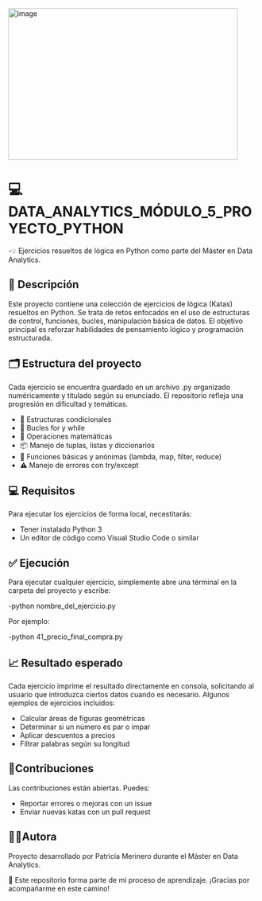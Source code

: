 <img width="462" height="305" alt="image" src="https://github.com/user-attachments/assets/6f2f0d6b-5f98-44a9-8555-fcd69d9f1fbe" />


# 💻 DATA_ANALYTICS_MÓDULO_5_PROYECTO_PYTHON  

-💡 Ejercicios resueltos de lógica en Python como parte del Máster en Data Analytics.


## 🧠 Descripción

Este proyecto contiene una colección de ejercicios de lógica (Katas) resueltos en Python. Se trata de retos enfocados en el uso de estructuras de control, funciones, bucles, manipulación básica de datos. El objetivo principal es reforzar habilidades de pensamiento lógico y programación estructurada.


## 🗂️ Estructura del proyecto

Cada ejercicio se encuentra guardado en un archivo .py organizado numéricamente y titulado según su enunciado. El repositorio refleja una progresión en dificultad y temáticas.

  -	🔢 Estructuras condicionales
  -	🔁 Bucles for y while
  -	🧮 Operaciones matemáticas
  -	📦 Manejo de tuplas, listas y diccionarios
  -	🧠 Funciones básicas y anónimas (lambda, map, filter, reduce)
  -	⚠️ Manejo de errores con try/except
  
## 💻 Requisitos

Para ejecutar los ejercicios de forma local, necestitarás:

  -	Tener instalado Python 3
  -	Un editor de código como Visual Studio Code o similar

## ✅ Ejecución

Para ejecutar cualquier ejercicio, simplemente abre una términal en la carpeta del proyecto y escribe:

-python nombre_del_ejercicio.py

Por ejemplo:

-python 41_precio_final_compra.py

## 📈 Resultado esperado

Cada ejercicio imprime el resultado directamente en consola, solicitando al usuario que introduzca ciertos datos cuando es necesario. Algunos ejemplos de ejercicios incluidos:

-	Calcular áreas de figuras geométricas
-	Determinar si un número es par o impar
-	Aplicar descuentos a precios
-	Filtrar palabras según su longitud

## 🤝Contribuciones

Las contribuciones están abiertas. Puedes:
-	Reportar errores o mejoras con un issue
-	Enviar nuevas katas con un pull request

## 🙋‍♀️Autora

Proyecto desarrollado por Patricia Merinero durante el Máster en Data Analytics.

💬 Este repositorio forma parte de mi proceso de aprendizaje. ¡Gracias por acompañarme en este camino!





